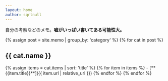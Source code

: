 ```yaml
---
layout: home
author: sqrtnull
---
```


自分の考察などのメモ。**嘘がいっぱい書いてある可能性大。**

<a>
    <object height="32em" data="{{'assets/sqrtnull_logo.svg'|relative_url}}"></object>
</a>

{% assign post = site.memo | group_by: 'category' %} {% for cat in post %}

<h2> {{ cat.name }} </h2>
  {% assign items = cat.items | sort: 'title' %} {% for item in items %}
 - [**{{item.title}}**]({{ item.url | relative_url }}) {% endfor %}
{% endfor %}
